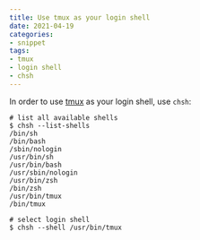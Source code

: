 ```yaml
---
title: Use tmux as your login shell
date: 2021-04-19
categories:
- snippet
tags:
- tmux
- login shell
- chsh
---
```


In order to use [tmux](https://github.com/tmux/tmux) as your login shell, use `chsh`:

```shell script
# list all available shells
$ chsh --list-shells
/bin/sh
/bin/bash
/sbin/nologin
/usr/bin/sh
/usr/bin/bash
/usr/sbin/nologin
/usr/bin/zsh
/bin/zsh
/usr/bin/tmux
/bin/tmux

# select login shell
$ chsh --shell /usr/bin/tmux
```


